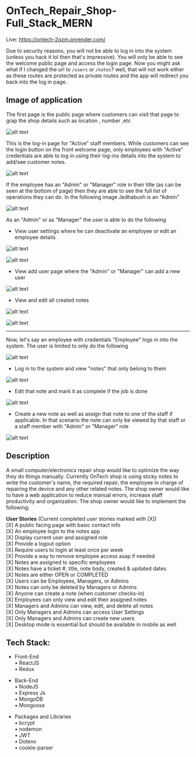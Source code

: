 # OnTech_Repair_Shop-Full_Stack_MERN

Live: https://ontech-2qzm.onrender.com/

Due to security reasons, you will not be able to log in into the system (unless you hack it lol then that's impressive). You will only be able to see the welcome public page and access the login page. Now you might ask what if I changed the url to ```/users``` or ```/notes```? well, that will not work either as these routes are protected as private routes and the app will redirect you back into the log in page.

## Image of application

The first page is the public page where customers can visit that page to grap the shop details such as location , number ,etc

![alt text](https://i.pinimg.com/originals/76/65/35/766535cb18ee58f0ac3860edddbadd98.jpg)

This is the log-in page for "Active" staff members. While customers can see the login button on the front welcome page, only employees with "Active" credentials are able to log in using their log-ins details into the system to add/see customer notes.

![alt text](https://i.pinimg.com/originals/10/87/ea/1087eaa3e8adcd761f0d2fae80f43d6a.jpg)

If the employee has an "Admin" or "Manager" role in their title (as can be seen at the bottom of page) then they are able to see the full list of operations they can do. In the following image Jedhabush is an "Admin" 

![alt text](https://i.pinimg.com/originals/45/ce/df/45cedf0567a3139110c187dce20fa2d1.jpg)

As an "Admin" or as "Manager" the user is able to do the following
- View user settings where he can deactivate an employee or edit an employee details

![alt text](https://i.pinimg.com/originals/1e/fb/ae/1efbae48af8c72d5f3bca75ec36748d4.jpg)

![alt text](https://i.pinimg.com/originals/73/c7/71/73c771dc96713bf9be8f8d94f38733ff.jpg)

- View add user page where the "Admin" or "Manager" can add a new user

![alt text](https://i.pinimg.com/originals/11/e3/72/11e3724409018eb7bb0766113307720f.jpg)

- View and edit all created notes

![alt text](https://i.pinimg.com/originals/23/d2/8b/23d28b1fd313ec32c28c6623a534015c.jpg)

![alt text](https://i.pinimg.com/originals/ef/d1/bc/efd1bced556189dbc44d640589e00150.jpg)

----------

Now, let's say an employee with credentials "Employee" logs in into the system. The user is limited to only do the following 

![alt text](https://i.pinimg.com/originals/8f/e0/66/8fe066fbbefce3f8ab4dd00b781e2bb8.jpg)

- Log in to the system and view "notes" that only belong to them

![alt text](https://i.pinimg.com/originals/bf/2a/bc/bf2abc5e1e75f1b16e4f14d671a1cfb0.jpg)

- Edit that note and mark it as complete if the job is done

![alt text](https://i.pinimg.com/originals/03/8d/41/038d41d4b189d1f6f1cef5e88bddc35b.jpg)

- Create a new note as well as assign that note to one of the staff if applicable. In that scenario the note can only be viewed by that staff or a staff member with "Admin" or "Manager" role

![alt text](https://i.pinimg.com/originals/d9/54/9f/d9549fb0a39191abd5e3f034cf25acf5.jpg)



## Description
A small computer/electronics repair shop would like to optimize the way they do things manually. Currently OnTech shop is using sticky notes to write the customer's name, the required repair, the employee in charge of repairing the device and any other related notes. The shop owner would like to have a web application to reduce manual errors, increase staff productivity and organization. The shop owner would like to implement the following:

**User Stories** (Current completed user stories marked with [X]) <br/>
[X] A public facing page with basic contact info <br/>
[X] An employee login to the notes app <br/>
[X] Display current user and assigned role <br/>
[X] Provide a logout option <br/>
[X] Require users to login at least once per week <br/>
[X] Provide a way to remove employee access asap if needed <br/>
[X] Notes are assigned to specific employees <br/>
[X] Notes have a ticket #, title, note body, created & updated dates <br/>
[X] Notes are either OPEN or COMPLETED <br/>
[X] Users can be Employees, Managers, or Admins <br/>
[X] Notes can only be deleted by Managers or Admins <br/>
[X] Anyone can create a note (when customer checks-in) <br/>
[X] Employees can only view and edit their assigned notes <br/>
[X] Managers and Admins can view, edit, and delete all notes <br/>
[X] Only Managers and Admins can access User Settings <br/>
[X] Only Managers and Admins can create new users <br/>
[X] Desktop mode is essential but should be available in mobile as well <br/>


## Tech Stack: <br/>
- Front-End <br/>
• ReactJS <br/>
• Redux <br/>

- Back-End <br/>
• NodeJS <br/>
• Express Js <br/>
• MongoDB <br/>
• Mongoose <br/>

- Packages and Libraries <br/>
• bcrypt <br/>
• nodemon <br/>
• JWT <br/>
• Dotenv <br/>
• cookie-parser <br/>
